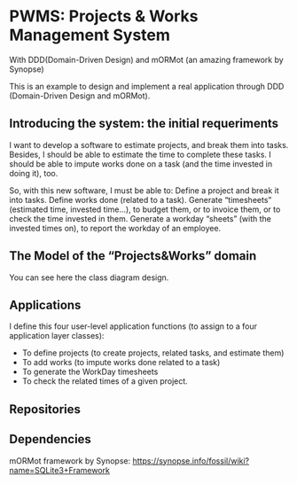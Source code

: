 # PWMS: Projects & Works Management System
With DDD(Domain-Driven Design) and mORMot (an amazing framework by Synopse)

This is an example to design and implement a real application through DDD (Domain-Driven Design and mORMot).


## Introducing the system: the initial requeriments
I want to develop a software to estimate projects, and break them into tasks. Besides, I should be able to estimate the time to complete these tasks. I should be able to impute works done on a task (and the time invested in doing it), too.

So, with this new software, I must be able to:
Define a project and break it into tasks.
Define works done (related to a task).
Generate “timesheets” (estimated time, invested time...), to budget them, or to invoice them, or to check the time invested in them.
Generate a workday “sheets” (with the invested times on), to report the workday of an employee.

## The Model of the “Projects&Works” domain
You can see here the class diagram design.

## Applications
I define this four user-level application functions (to assign to a four application layer classes):
- To define projects (to create projects, related tasks, and estimate them)
- To add works (to impute works done related to a task)
- To generate the WorkDay timesheets
- To check the related times of a given project.

## Repositories


## Dependencies
mORMot framework by Synopse:
https://synopse.info/fossil/wiki?name=SQLite3+Framework
